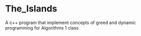 # The_Islands
A c++ program that implement concepts of greed and dynamic programming for Algorithms 1 class
